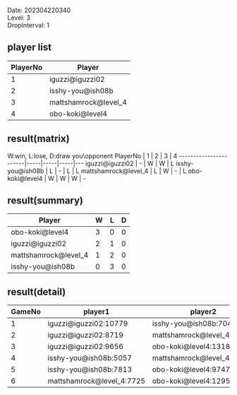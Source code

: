 Date: 202304220340  
Level: 3  
DropInterval: 1  
## player list
PlayerNo  |  Player
----------|----------------------
1         |  iguzzi@iguzzi02
2         |  isshy-you@ish08b
3         |  mattshamrock@level_4
4         |  obo-koki@level4
## result(matrix)
W:win, L:lose, D:draw
you\opponent PlayerNo  |  1  |  2  |  3  |  4
-----------------------|-----|-----|-----|---
iguzzi@iguzzi02        |  -  |  W  |  W  |  L
isshy-you@ish08b       |  L  |  -  |  L  |  L
mattshamrock@level_4   |  L  |  W  |  -  |  L
obo-koki@level4        |  W  |  W  |  W  |  -
## result(summary)
Player                |  W  |  L  |  D
----------------------|-----|-----|---
obo-koki@level4       |  3  |  0  |  0
iguzzi@iguzzi02       |  2  |  1  |  0
mattshamrock@level_4  |  1  |  2  |  0
isshy-you@ish08b      |  0  |  3  |  0
## result(detail)
GameNo  |  player1                    |  player2
--------|-----------------------------|----------------------------
1       |  iguzzi@iguzzi02:10779      |  isshy-you@ish08b:7044
2       |  iguzzi@iguzzi02:8719       |  mattshamrock@level_4:8134
3       |  iguzzi@iguzzi02:9656       |  obo-koki@level4:13181
4       |  isshy-you@ish08b:5057      |  mattshamrock@level_4:12376
5       |  isshy-you@ish08b:7813      |  obo-koki@level4:9747
6       |  mattshamrock@level_4:7725  |  obo-koki@level4:12955
